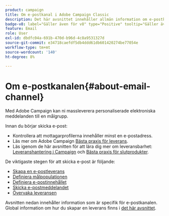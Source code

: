 ```yaml
---
product: campaign
title: Om e-postkanal i Adobe Campaign Classic
description: Det här avsnittet innehåller allmän information om e-postkanalen i Adobe Campaign
badge-v8: label="Gäller även för v8" type="Positive" tooltip="Gäller även Campaign v8"
feature: Email
role: User
exl-id: dbdfc04a-691b-470d-b96d-4c8a9531327d
source-git-commit: e34718caefdf5db4ddd61db601420274be77054e
workflow-type: tm+mt
source-wordcount: '140'
ht-degree: 8%

---
```


# Om e-postkanalen{#about-email-channel}

Med Adobe Campaign kan ni massleverera personaliserade elektroniska meddelanden till en målgrupp.

Innan du börjar skicka e-post:

* Kontrollera att mottagarprofilerna innehåller minst en e-postadress.
* Läs mer om Adobe Campaign [Bästa praxis för leverans](delivery-best-practices.md).
* Läs igenom de här avsnitten för att lära dig mer om leveransbarhet: [Leveranshantering i Campaign](about-deliverability.md) och [Bästa praxis för slutprodukter](https://experienceleague.adobe.com/docs/deliverability-learn/deliverability-best-practice-guide/introduction.html?lang=sv).

De viktigaste stegen för att skicka e-post är följande:

* [Skapa en e-postleverans](creating-an-email-delivery.md)
* [Definiera målpopulationen](steps-defining-the-target-population.md)
* [Definiera e-postinnehållet](defining-the-email-content.md)
* [Skicka e-postmeddelandet](sending-messages.md)
* [Övervaka leveransen](about-delivery-monitoring.md)

Avsnitten nedan innehåller information som är specifik för e-postkanalen. Global information om hur du skapar en leverans finns i [det här avsnittet](steps-about-delivery-creation-steps.md).
